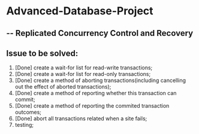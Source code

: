 # Advanced-Database-Project
##  -- Replicated Concurrency Control and Recovery
##  Issue to be solved:
1. [Done] create a wait-for list for read-write transactions;
2. [Done] create a wait-for list for read-only transactions;
3. [Done] create a method of aborting transactions(including cancelling out the effect of aborted transactions);
4. [Done] create a method of reporting whether this transaction can commit;
5. [Done] create a method of reporting the commited transaction outcomes;
6. [Done] abort all transactions related when a site fails;
7. testing;
